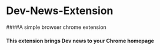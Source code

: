 # Dev-News-Extension
####A simple browser chrome extension
#### This extension brings Dev news to your Chrome homepage

